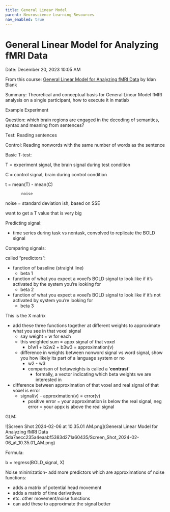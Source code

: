 ```yaml
---
title: General Linear Model
parent: Neuroscience Learning Resources
nav_enabled: true 
---
```



# General Linear Model for Analyzing fMRI Data

Date: December 20, 2023 10:05 AM

From this course: [General Linear Model for Analyzing fMRI Data](https://www.youtube.com/playlist?list=PLyGKBDfnk-iA2c90e62zJTwIrCh7T1Y_I) by Idan Blank

Summary: Theoretical and conceptual basis for General Linear Model fMRI analysis on a single participant, how to execute it in matlab

Example Experiment

Question: which brain regions are engaged in the decoding of semantics, syntax and meaning from sentences?

Test: Reading sentences

Control: Reading nonwords with the same number of words as the sentence

Basic T-test:

T = experiment signal, the brain signal during test condition

C = control signal, brain during control condition

t = mean(T) - mean(C) 

           noise                       

noise = standard deviation ish, based on SSE

want to get a T value that is very big

Predicting signal:

- time series during task vs nontask, convolved to replicate the BOLD signal

Comparing signals:

called “predictors”:

- function of baseline (straight line)
    - beta 1
- function of what you expect a voxel’s BOLD signal  to look like if it’s activated by the system you’re looking for
    - beta 2
- function of what you expect a voxel’s BOLD signal  to look like if it’s not activated by system you’re looking for
    - beta 3

This is the X matrix

- add these three functions together at different weights to approximate what you see in that voxel signal
    - say weight = w for each
    - this weighted sum = appx signal of that voxel
        - b1w1 + b2w2 + b3w3 = approximation(v)
    - difference in weights between nonword signal vs word signal, show you how likely its part of a language system or no
        - w2 - w3
        - comparison of betaweights is called a ‘**contrast**’
            - formally, a vector indicating which beta weights we are interested in
- difference between approximation of that voxel and real signal of that voxel is error
    - signal(v) - approximation(v) = error(v)
        - positive error = your approximation is below the real signal, neg error = your appx is above the real signal

GLM:

![Screen Shot 2024-02-06 at 10.35.01 AM.png](General Linear Model for Analyzing fMRI Data 5da7aecc235a4eaabf5383d271a60435/Screen_Shot_2024-02-06_at_10.35.01_AM.png)

Formula: 

b = regress(BOLD_signal, X)

Noise minimization- add more predictors which are approximations of noise functions:

- adds a matrix of potential head movement
- adds a matrix of time derivatives
- etc. other movement/noise functions
- can add these to approximate the signal better